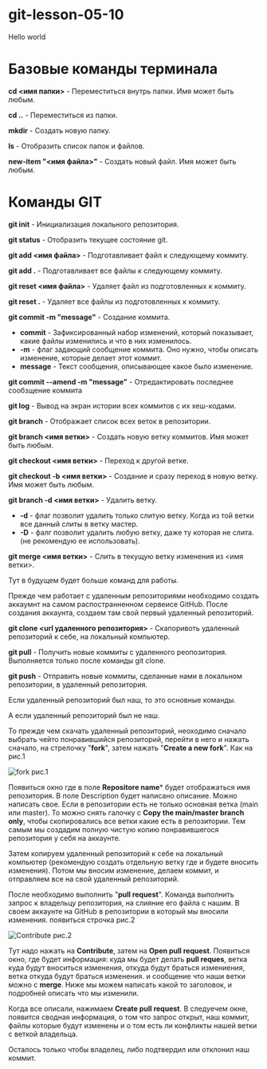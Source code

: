 # git-lesson-05-10

Hello world 

# Базовые команды терминала

**cd <имя папки>** - Переместиться внутрь папки. Имя может быть любым.

**cd ..** - Переместиться из папки.

**mkdir** - Создать новую папку.

**ls** - Отобразить список папок и файлов.

**new-item "<имя файла>"** - Создать новый файл. Имя может быть любым.

# Команды GIT

**git init** - Инициализация локального репозитория.

**git status** - Отобразить текущее состояние git.

**git add <имя файла>** - Подготавливает файл к следующему коммиту.

**git add .** - Подготавливает все файлы к следующему коммиту.

**git reset <имя файла>** - Удаляет файл из подготовленных к коммиту.

**git reset .** - Удаляет все файлы из подготовленных к коммиту.

**git commit -m "message"** - Создание коммита.  

* **commit** - Зафиксированный набор изменений, который показывает, какие файлы изменились и что в них изменилось. 
* **-m** - флаг задающий сообщение коммита. Оно нужно, чтобы описать изменение, которые делает этот коммит.
* **message** - Текст сообщения, описывающее какое было изменение.

**git commit --amend -m "message"** - Отредактировать последнее сообзщение коммита

**git log** - Вывод на экран истории всех коммитов с их хеш-кодами.

**git branch** - Отображает список всех веток в репозитории.

**git branch <имя ветки>** - Создать новую ветку коммитов. Имя может быть любым.

**git checkout <имя ветки>** - Переход к другой ветке.

**git checkout -b <имя ветки>** - Создание и сразу переход в новую ветку. Имя может быть любым.

**git branch -d <имя ветки>** - Удалить ветку. 
* **-d** - флаг позволит удалить только слитую ветку. Когда из той ветки все данный слиты в ветку мастер.
* **-D** - фалг позволит удалить любую ветку, даже ту которая не слита. (не рекомендую ее использовать).

**git merge <имя ветки>** - Слить в текущую ветку изменения из <имя ветки>.

Тут в будущем будет больше команд для работы.

Прежде чем работает с удаленным репозиториями необходимо создать аккаумнт на самом распостранненном сервеисе GitHub. После создания аккаунта, создаем там свой первый удаленный репозиторий.

**git clone <url удаленного репозитория>** - Скапоривоть удаленный репозиторий к себе, на локальный компьютер.

**git pull** - Получить новые коммиты с удаленного реопозитория. Выполняется только после команды git clone. 

**git push** - Отправить новые коммиты, сделанные нами в локальном репозитории, в удаленный репозитория.

Если удаленный репозиторий был наш, то это основные команды. 

А если удаленный репозиторий был не наш. 

То прежде чем скачать удаленный репозиторий, неоходимо сначало выбрать чейто понравившийся репозиторий, перейти в него и нажать сначало, на стрелочку "**fork**", затем нажать "**Create a new fork**". Как на рис.1

![fork](1.png)
рис.1

Появиться окно где в поле **Repositore name*** будет отображаться имя репозитория. В поле Description будет написано описание. Можно написать свое. Если в репозитории есть не только основная ветка (main или master). То можно снять галочку с **Copy the main/master branch only**, чтобы скопировались все ветки какие есть в репозитории. Тем самым мы создадим полную чистую копию понравившегося репозитория у себя на аккаунте.

Затем копируем удаленный репозиторий к себе на локальный компьютер (рекомендую создать отдельную ветку где и будете вносить изменения). Потом мы вносим изменение, делаем коммит, и отправляем все на свой удаленный репозиторий.

После необходимо выполнить "**pull request**". Команда выполнить запрос к владельцу репозитория, на слияние его файла с нашим. В своем аккаунте на GitHub в репозитории в который мы вносили изменения. появиться строчка рис.2

![Contribute](2.png)
рис.2

Тут надо нажать на **Contribute**, затем на **Open pull request**. Появиться окно, где будет информация: куда мы будет делать **pull reques**, ветка куда будут вноситься изменения, откуда будут браться измениения, ветка откуда будут браться изменения. и сообщение что наши ветки можно с **merge**. Ниже мы можем написать какой то заголовок, и подробней описать что мы изменили. 

Когда все описали, нажимаем **Create pull request**. В следуечем окне, появится сводная информация, о том что запрос открыт, наш коммит, файлы которые будут изменены и о том есть ли конфликты нашей ветки с веткой владельца.

Осталось только чтобы владелец, либо подтвердил или отклонил наш коммит.